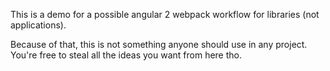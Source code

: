 This is a demo for a possible angular 2 webpack workflow for libraries (not applications).

Because of that, this is not something anyone should use in any project. You're free to steal all the ideas you want from here tho.